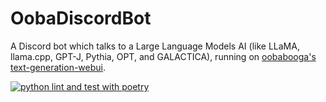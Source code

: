 # OobaDiscordBot
A Discord bot which talks to a Large Language Models AI (like LLaMA, llama.cpp, GPT-J, Pythia, OPT, and GALACTICA), running on [oobabooga's text-generation-webui](https://github.com/oobabooga/text-generation-webui).

[![python lint and test with poetry](https://github.com/chrisrude/oobabot/actions/workflows/python-package.yml/badge.svg)](https://github.com/chrisrude/oobabot/actions/workflows/python-package.yml)
